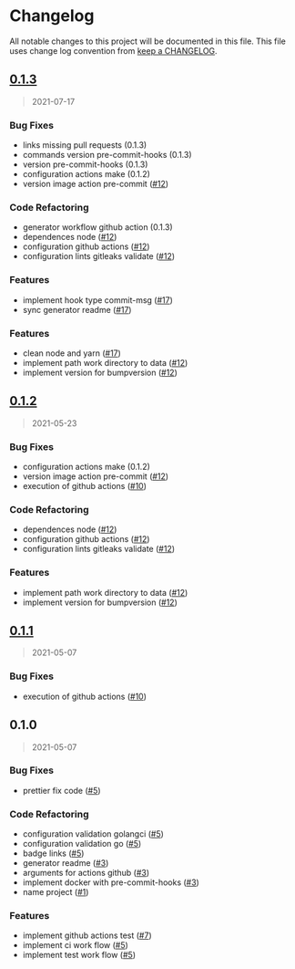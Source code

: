 # Changelog

All notable changes to this project will be documented in this file. This file uses change log convention from [keep a CHANGELOG](http://keepachangelog.com/en/0.3.0/).


<a name="0.1.3"></a>
## [0.1.3](https://github.com/hadenlabs/action-pre-commit/compare/0.1.2...0.1.3)

> 2021-07-17

### Bug Fixes

* links missing pull requests (0.1.3)
* commands version pre-commit-hooks (0.1.3)
* version pre-commit-hooks (0.1.3)
* configuration actions make (0.1.2)
* version image action pre-commit ([#12](https://github.com/hadenlabs/action-pre-commit/issues/12))

### Code Refactoring

* generator workflow github action (0.1.3)
* dependences node ([#12](https://github.com/hadenlabs/action-pre-commit/issues/12))
* configuration github actions ([#12](https://github.com/hadenlabs/action-pre-commit/issues/12))
* configuration lints gitleaks validate ([#12](https://github.com/hadenlabs/action-pre-commit/issues/12))

### Features

* implement hook type commit-msg ([#17](https://github.com/hadenlabs/action-pre-commit/issues/17))
* sync generator readme ([#17](https://github.com/hadenlabs/action-pre-commit/issues/17))

### Features

* clean node and yarn ([#17](https://github.com/hadenlabs/action-pre-commit/issues/17))
* implement path work directory to data ([#12](https://github.com/hadenlabs/action-pre-commit/issues/12))
* implement version for bumpversion ([#12](https://github.com/hadenlabs/action-pre-commit/issues/12))


<a name="0.1.2"></a>
## [0.1.2](https://github.com/hadenlabs/action-pre-commit/compare/0.1.1...0.1.2)

> 2021-05-23

### Bug Fixes

* configuration actions make (0.1.2)
* version image action pre-commit ([#12](https://github.com/hadenlabs/action-pre-commit/issues/12))
* execution of github actions ([#10](https://github.com/hadenlabs/action-pre-commit/issues/10))

### Code Refactoring

* dependences node ([#12](https://github.com/hadenlabs/action-pre-commit/issues/12))
* configuration github actions ([#12](https://github.com/hadenlabs/action-pre-commit/issues/12))
* configuration lints gitleaks validate ([#12](https://github.com/hadenlabs/action-pre-commit/issues/12))

### Features

* implement path work directory to data ([#12](https://github.com/hadenlabs/action-pre-commit/issues/12))
* implement version for bumpversion ([#12](https://github.com/hadenlabs/action-pre-commit/issues/12))


<a name="0.1.1"></a>
## [0.1.1](https://github.com/hadenlabs/action-pre-commit/compare/0.1.0...0.1.1)

> 2021-05-07

### Bug Fixes

* execution of github actions ([#10](https://github.com/hadenlabs/action-pre-commit/issues/10))


<a name="0.1.0"></a>
## 0.1.0

> 2021-05-07

### Bug Fixes

* prettier fix code ([#5](https://github.com/hadenlabs/action-pre-commit/issues/5))

### Code Refactoring

* configuration validation golangci ([#5](https://github.com/hadenlabs/action-pre-commit/issues/5))
* configuration validation go ([#5](https://github.com/hadenlabs/action-pre-commit/issues/5))
* badge links ([#5](https://github.com/hadenlabs/action-pre-commit/issues/5))
* generator readme ([#3](https://github.com/hadenlabs/action-pre-commit/issues/3))
* arguments for actions github ([#3](https://github.com/hadenlabs/action-pre-commit/issues/3))
* implement docker with pre-commit-hooks ([#3](https://github.com/hadenlabs/action-pre-commit/issues/3))
* name project ([#1](https://github.com/hadenlabs/action-pre-commit/issues/1))

### Features

* implement github actions test ([#7](https://github.com/hadenlabs/action-pre-commit/issues/7))
* implement ci work flow ([#5](https://github.com/hadenlabs/action-pre-commit/issues/5))
* implement test work flow ([#5](https://github.com/hadenlabs/action-pre-commit/issues/5))

